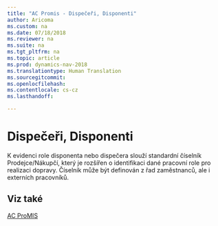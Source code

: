 ```yaml
---
title: "AC Promis - Dispečeři, Disponenti"
author: Aricoma
ms.custom: na
ms.date: 07/18/2018
ms.reviewer: na
ms.suite: na
ms.tgt_pltfrm: na
ms.topic: article
ms.prod: dynamics-nav-2018
ms.translationtype: Human Translation
ms.sourcegitcommit: 
ms.openlocfilehash: 
ms.contentlocale: cs-cz
ms.lasthandoff: 

---
```



# <a name="ac-pm-dispatcher"></a>Dispečeři, Disponenti

K evidenci role disponenta nebo dispečera slouží standardní číselník Prodejce/Nákupčí, který je rozšířen o identifikaci dané pracovní role pro realizaci dopravy. Číselník může být definován z řad zaměstnanců, ale i externích pracovníků. 

## <a name="see-also"></a>Viz také  
[AC ProMIS](ac-pm-promis.md)